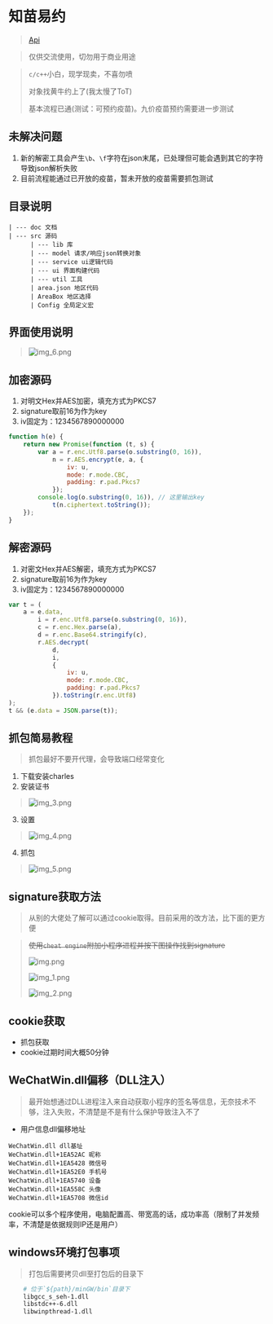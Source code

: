 # 知苗易约

>  [Api](./doc/Api.md)

> 仅供交流使用，切勿用于商业用途

> `c/c++`小白，现学现卖，不喜勿喷
> 
> 对象找黄牛约上了(我太慢了ToT)
> 
> 基本流程已通(测试：可预约疫苗)。九价疫苗预约需要进一步测试

## 未解决问题
1. 新的解密工具会产生`\b`、`\f`字符在json末尾，已处理但可能会遇到其它的字符导致json解析失败
2. 目前流程能通过已开放的疫苗，暂未开放的疫苗需要抓包测试

## 目录说明
```text
| --- doc 文档
| --- src 源码
      | --- lib 库
      | --- model 请求/响应json转换对象
      | --- service ui逻辑代码
      | --- ui 界面构建代码
      | --- util 工具
      | area.json 地区代码
      | AreaBox 地区选择
      | Config 全局定义宏
```

## 界面使用说明
> ![img_6.png](./doc/assets/img_6.png)

## 加密源码

1. 对明文Hex并AES加密，填充方式为PKCS7
2. signature取前16为作为key
3. iv固定为：1234567890000000

```js
function h(e) {
    return new Promise(function (t, s) {
        var a = r.enc.Utf8.parse(o.substring(0, 16)),
            n = r.AES.encrypt(e, a, {
                iv: u,
                mode: r.mode.CBC,
                padding: r.pad.Pkcs7
            });
        console.log(o.substring(0, 16)), // 这里输出key
            t(n.ciphertext.toString());
    });
}
```

## 解密源码

1. 对密文Hex并AES解密，填充方式为PKCS7
2. signature取前16为作为key
3. iv固定为：1234567890000000

```js
var t = (
    a = e.data,
        i = r.enc.Utf8.parse(o.substring(0, 16)),
        c = r.enc.Hex.parse(a),
        d = r.enc.Base64.stringify(c),
        r.AES.decrypt(
            d,
            i,
            {
                iv: u,
                mode: r.mode.CBC,
                padding: r.pad.Pkcs7
            }).toString(r.enc.Utf8)
);
t && (e.data = JSON.parse(t));
```

## 抓包简易教程
> 抓包最好不要开代理，会导致端口经常变化

1. 下载安装charles
2. 安装证书 
> ![img_3.png](./doc/assets/img_3.png)
3. 设置
> ![img_4.png](./doc/assets/img_4.png)
4. 抓包
> ![img_5.png](./doc/assets/img_5.png)

## signature获取方法

> 从别的大佬处了解可以通过cookie取得。目前采用的改方法，比下面的更方便

> ~~使用`cheat engine`附加小程序进程并按下图操作找到signature~~
>
> ![img.png](./doc/assets/img.png)
>
> ![img_1.png](./doc/assets/img_1.png)
>
> ![img_2.png](./doc/assets/img_2.png)

## cookie获取

- 抓包获取
- cookie过期时间大概50分钟

## WeChatWin.dll偏移（DLL注入）
> 最开始想通过DLL进程注入来自动获取小程序的签名等信息，无奈技术不够，注入失败，不清楚是不是有什么保护导致注入不了

- 用户信息dll偏移地址

```text
WeChatWin.dll dll基址
WeChatWin.dll+1EA52AC 昵称
WeChatWin.dll+1EA5428 微信号
WeChatWin.dll+1EA52E0 手机号
WeChatWin.dll+1EA5740 设备
WeChatWin.dll+1EA558C 头像
WeChatWin.dll+1EA5708 微信id
```
cookie可以多个程序使用，电脑配置高、带宽高的话，成功率高（限制了并发频率，不清楚是依据规则IP还是用户）

## windows环境打包事项
> 打包后需要拷贝dll至打包后的目录下

```bash
    # 位于`${path}/minGW/bin`目录下
    libgcc_s_seh-1.dll
    libstdc++-6.dll
    libwinpthread-1.dll
```